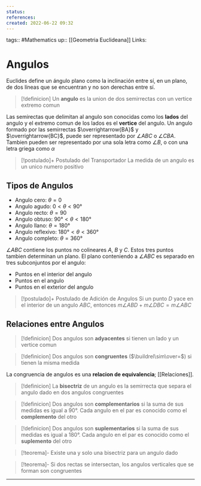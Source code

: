 ```yaml
---
status:
references:
created: 2022-06-22 09:32
---
```

tags:: #Mathematics 
up:: [[Geometria Euclideana]]
Links: 
# Angulos
Euclides define un ángulo plano como la inclinación entre sí, en un plano, de dos líneas que se encuentran y no son derechas entre sí.

> [!definicion]
> Un **angulo** es la union de dos semirrectas con un vertice extremo comun

Las semirectas que delimitan al angulo son conocidas como los **lados** del angulo y el extremo comun de los lados es el **vertice** del angulo. Un angulo formado por las semirrectas $\overrightarrow{BA}$ y $\overrightarrow{BC}$, puede ser representado por $\angle ABC$ o $\angle CBA$. Tambien pueden ser representado por una sola letra como $\angle B$, o con una letra griega como $\alpha$

> [!postulado]+ Postulado del Transportador
> La medida de un angulo es un unico numero positivo

## Tipos de Angulos
-   Angulo cero: $\theta=0$
-   Angulo agudo: $0< \theta <90°$
-   Angulo recto: $\theta=90$
-   Angulo obtuso: $90°< \theta <180°$
-   Angulo llano: $\theta=180°$
-   Angulo reflexivo: $180°< \theta <360°$
-   Angulo completo: $\theta=360°$

$\angle ABC$ contiene los puntos no colineares $A$, $B$ y $C$. Estos tres puntos tambien determinan un plano. El plano conteniendo a $\angle ABC$ es separado en tres subconjuntos por el angulo:
- Puntos en el interior del angulo
- Puntos en el angulo
- Puntos en el exterior del angulo

> [!postulado]+ Postulado de Adición de Angulos
> Si un punto $D$ yace en el interior de un angulo $ABC$, entonces $m\angle ABD + m\angle DBC = m\angle ABC$ 


## Relaciones entre Angulos
> [!definicion]
> Dos angulos son **adyacentes** si tienen un lado y un vertice comun


> [!definicion]
> Dos angulos son **congruentes** ($\buildrel\sim\over=$) si tienen la misma medida

La congruencia de angulos es una **relacion de equivalencia**; [[Relaciones]].


> [!definicion]
> La **bisectriz** de un angulo es la semirrecta que separa el angulo dado en dos angulos congruentes


> [!definicion]
> Dos angulos son **complementarios** si la suma de sus medidas es igual a $90°$. Cada angulo en el par es conocido como el **complemento** del otro

> [!definicion]
> Dos angulos son **suplementarios** si la suma de sus medidas es igual a $180°$. Cada angulo en el par es conocido como el **suplemento** del otro

> [!teorema]-
> Existe una y solo una bisectriz para un angulo dado

> [!teorema]-
>Si dos rectas se intersectan, los angulos verticales que se forman son congruentes

___
